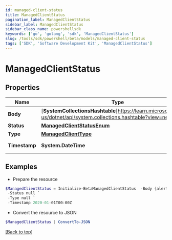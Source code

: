 ```yaml
---
id: managed-client-status
title: ManagedClientStatus
pagination_label: ManagedClientStatus
sidebar_label: ManagedClientStatus
sidebar_class_name: powershellsdk
keywords: ['go', 'golang', 'sdk', 'ManagedClientStatus'] 
slug: /tools/sdk/powershell/beta/models/managed-client-status
tags: ['SDK', 'Software Development Kit', 'ManagedClientStatus']
---
```



# ManagedClientStatus

## Properties

Name | Type | Description | Notes
------------ | ------------- | ------------- | -------------
**Body** |  [**SystemCollectionsHashtable**]https://learn.microsoft.com/en-us/dotnet/api/system.collections.hashtable?view=net-8.0 | ManagedClientStatus body information | 
**Status** |  [**ManagedClientStatusEnum**](managed-client-status-enum) |  | 
**Type** |  [**ManagedClientType**](managed-client-type) |  | 
**Timestamp** |  **System.DateTime** | timestamp on the Client Status update | 

## Examples

- Prepare the resource
```powershell
$ManagedClientStatus = Initialize-BetaManagedClientStatus  -Body {alertKey=, id=5678, clusterId=1234, ccg_etag=ccg_etag123xyz456, ccg_pin=NONE, cookbook_etag=20210420125956-20210511144538, hostname=megapod-useast1-secret-hostname.sailpoint.com, internal_ip=127.0.0.1, lastSeen=1620843964604, sinceSeen=14708, sinceSeenMillis=14708, localDev=false, stacktrace=, state=null, status=NORMAL, uuid=null, product=idn, va_version=null, platform_version=2, os_version=2345.3.1, os_type=flatcar, hypervisor=unknown} `
 -Status null `
 -Type null `
 -Timestamp 2020-01-01T00:00Z
```

- Convert the resource to JSON
```powershell
$ManagedClientStatus | ConvertTo-JSON
```


[[Back to top]](#) 

